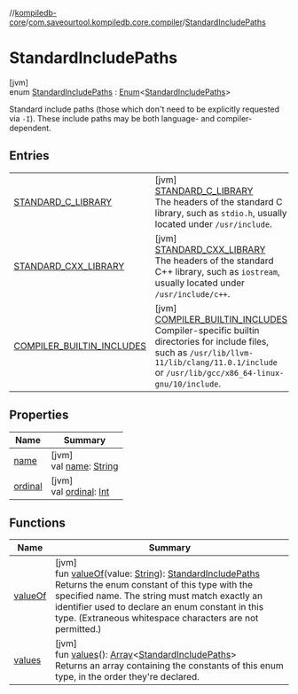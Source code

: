 //[kompiledb-core](../../../index.md)/[com.saveourtool.kompiledb.core.compiler](../index.md)/[StandardIncludePaths](index.md)

# StandardIncludePaths

[jvm]\
enum [StandardIncludePaths](index.md) : [Enum](https://kotlinlang.org/api/latest/jvm/stdlib/kotlin/-enum/index.html)&lt;[StandardIncludePaths](index.md)&gt; 

Standard include paths (those which don't need to be explicitly requested via `-I`). These include paths may be both language- and compiler-dependent.

## Entries

| | |
|---|---|
| [STANDARD_C_LIBRARY](-s-t-a-n-d-a-r-d_-c_-l-i-b-r-a-r-y/index.md) | [jvm]<br>[STANDARD_C_LIBRARY](-s-t-a-n-d-a-r-d_-c_-l-i-b-r-a-r-y/index.md)<br>The headers of the standard C library, such as `stdio.h`, usually located under `/usr/include`. |
| [STANDARD_CXX_LIBRARY](-s-t-a-n-d-a-r-d_-c-x-x_-l-i-b-r-a-r-y/index.md) | [jvm]<br>[STANDARD_CXX_LIBRARY](-s-t-a-n-d-a-r-d_-c-x-x_-l-i-b-r-a-r-y/index.md)<br>The headers of the standard C++ library, such as `iostream`, usually located under `/usr/include/c++`. |
| [COMPILER_BUILTIN_INCLUDES](-c-o-m-p-i-l-e-r_-b-u-i-l-t-i-n_-i-n-c-l-u-d-e-s/index.md) | [jvm]<br>[COMPILER_BUILTIN_INCLUDES](-c-o-m-p-i-l-e-r_-b-u-i-l-t-i-n_-i-n-c-l-u-d-e-s/index.md)<br>Compiler-specific builtin directories for include files, such as `/usr/lib/llvm-11/lib/clang/11.0.1/include` or `/usr/lib/gcc/x86_64-linux-gnu/10/include`. |

## Properties

| Name | Summary |
|---|---|
| [name](-c-o-m-p-i-l-e-r_-b-u-i-l-t-i-n_-i-n-c-l-u-d-e-s/index.md#-372974862%2FProperties%2F-937334835) | [jvm]<br>val [name](-c-o-m-p-i-l-e-r_-b-u-i-l-t-i-n_-i-n-c-l-u-d-e-s/index.md#-372974862%2FProperties%2F-937334835): [String](https://kotlinlang.org/api/latest/jvm/stdlib/kotlin/-string/index.html) |
| [ordinal](-c-o-m-p-i-l-e-r_-b-u-i-l-t-i-n_-i-n-c-l-u-d-e-s/index.md#-739389684%2FProperties%2F-937334835) | [jvm]<br>val [ordinal](-c-o-m-p-i-l-e-r_-b-u-i-l-t-i-n_-i-n-c-l-u-d-e-s/index.md#-739389684%2FProperties%2F-937334835): [Int](https://kotlinlang.org/api/latest/jvm/stdlib/kotlin/-int/index.html) |

## Functions

| Name | Summary |
|---|---|
| [valueOf](value-of.md) | [jvm]<br>fun [valueOf](value-of.md)(value: [String](https://kotlinlang.org/api/latest/jvm/stdlib/kotlin/-string/index.html)): [StandardIncludePaths](index.md)<br>Returns the enum constant of this type with the specified name. The string must match exactly an identifier used to declare an enum constant in this type. (Extraneous whitespace characters are not permitted.) |
| [values](values.md) | [jvm]<br>fun [values](values.md)(): [Array](https://kotlinlang.org/api/latest/jvm/stdlib/kotlin/-array/index.html)&lt;[StandardIncludePaths](index.md)&gt;<br>Returns an array containing the constants of this enum type, in the order they're declared. |

